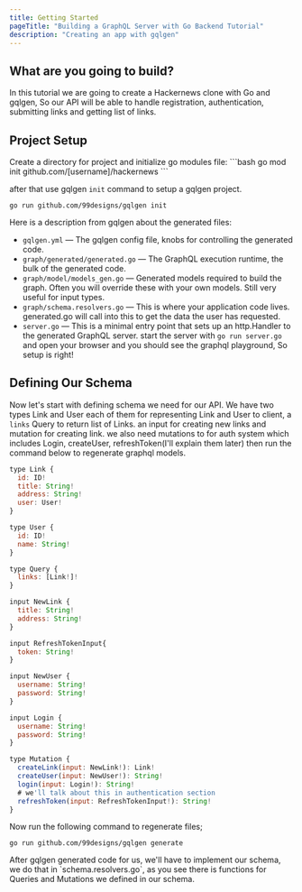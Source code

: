 ```yaml
---
title: Getting Started
pageTitle: "Building a GraphQL Server with Go Backend Tutorial"
description: "Creating an app with gqlgen"
---
```


## What are you going to build?
In this tutorial we are going to create a Hackernews clone with Go and gqlgen, So our API will be able to handle registration, authentication, submitting links and getting list of links.

## Project Setup <a name="project-setup"></a>

<Instruction>
Create a directory for project and initialize go modules file:
```bash
go mod init github.com/[username]/hackernews
```

after that use ‍‍gqlgen `init` command to setup a gqlgen project.
```
go run github.com/99designs/gqlgen init
```
</Instruction>

Here is a description from gqlgen about the generated files:
- `gqlgen.yml` — The gqlgen config file, knobs for controlling the generated code.
- `graph/generated/generated.go` — The GraphQL execution runtime, the bulk of the generated code.
- `graph/model/models_gen.go` — Generated models required to build the graph. Often you will override these with your own models. Still very useful for input types.
- `graph/schema.resolvers.go` — This is where your application code lives. generated.go will call into this to get the data the user has requested.
- `server.go` — This is a minimal entry point that sets up an http.Handler to the generated GraphQL server.
  start the server with `go run server.go` and open your browser and you should see the graphql playground, So setup is right!

## Defining Our Schema <a name="defining-out-schema"></a>
Now let's start with defining schema we need for our API.
We have two types Link and User each of them for representing Link and User to client, a `links` Query to return list of Links. an input for creating new links and mutation for creating link. we also need mutations to for auth system which includes Login, createUser, refreshToken(I'll explain them later) then run the command below to regenerate graphql models.
```js
type Link {
  id: ID!
  title: String!
  address: String!
  user: User!
}

type User {
  id: ID!
  name: String!
}

type Query {
  links: [Link!]!
}

input NewLink {
  title: String!
  address: String!
}

input RefreshTokenInput{
  token: String!
}

input NewUser {
  username: String!
  password: String!
}

input Login {
  username: String!
  password: String!
}

type Mutation {
  createLink(input: NewLink!): Link!
  createUser(input: NewUser!): String!
  login(input: Login!): String!
  # we'll talk about this in authentication section
  refreshToken(input: RefreshTokenInput!): String!
}
```

<Instruction>

Now run the following command to regenerate files;
```
go run github.com/99designs/gqlgen generate
```
</Instruction>
After gqlgen generated code for us, we'll have to implement our schema, we do that in ‍‍‍‍`schema.resolvers.go`, as you see there is functions for Queries and Mutations we defined in our schema.
